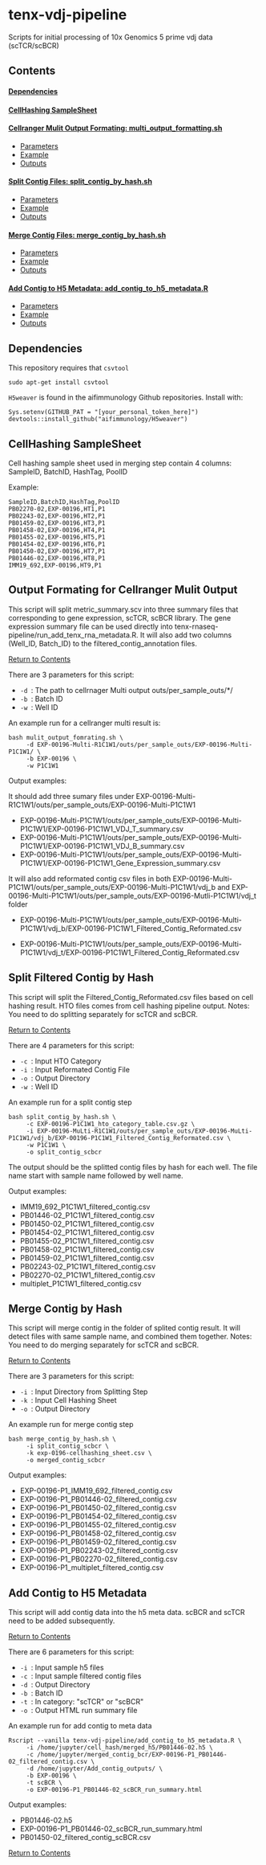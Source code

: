 # tenx-vdj-pipeline

Scripts for initial processing of 10x Genomics 5 prime vdj data (scTCR/scBCR)

<a id="contents"></a>

## Contents

#### [Dependencies](#dependencies)

#### [CellHashing SampleSheet](#SampleSheet)


#### [Cellranger Mulit Output Formating: multi_output_formatting.sh](#formating)
- [Parameters](#formating_param)
- [Example](#formating_example)
- [Outputs](#formating_outputs)

#### [Split Contig Files: split_contig_by_hash.sh](#split)
- [Parameters](#split_param)
- [Example](#split_example)
- [Outputs](#split_outputs)

#### [Merge Contig Files: merge_contig_by_hash.sh](#merge)
- [Parameters](#merge_param)
- [Example](#merge_example)
- [Outputs](#merge_outputs)

#### [Add Contig to H5 Metadata: add_contig_to_h5_metadata.R](#add_contig)
- [Parameters](#add_contig_param)
- [Example](#add_contig_example)
- [Outputs](#add_contig_outputs)


<a id="dependencies"></a>

## Dependencies

This repository requires that `csvtool`
```
sudo apt-get install csvtool
```

`H5weaver` is found in the aifimmunology Github repositories. Install with:
```
Sys.setenv(GITHUB_PAT = "[your_personal_token_here]")
devtools::install_github("aifimmunology/H5weaver")
```

<a id="SampleSheet"></a>

## CellHashing SampleSheet

Cell hashing sample sheet used in merging step contain 4 columns: SampleID, BatchID, HashTag, PoolID

Example:
```
SampleID,BatchID,HashTag,PoolID
PB02270-02,EXP-00196,HT1,P1
PB02243-02,EXP-00196,HT2,P1
PB01459-02,EXP-00196,HT3,P1
PB01458-02,EXP-00196,HT4,P1
PB01455-02,EXP-00196,HT5,P1
PB01454-02,EXP-00196,HT6,P1
PB01450-02,EXP-00196,HT7,P1
PB01446-02,EXP-00196,HT8,P1
IMM19_692,EXP-00196,HT9,P1
```

<a id="formating"></a>

## Output Formating for Cellranger Mulit 0utput

This script will split metric_summary.scv into three summary files that corresponding to gene expression, scTCR, scBCR library. The gene expression summary file can be used directly into tenx-rnaseq-pipeline/run_add_tenx_rna_metadata.R. It will also add two columns (Well_ID, Batch_ID) to the filtered_contig_annotation files. 


[Return to Contents](#contents)

<a id="formating_param"></a>

There are 3 parameters for this script:  
- `-d `: The path to cellrnager Multi output outs/per_sample_outs/*/   
- `-b `: Batch ID 
- `-w `: Well ID

<a id="formating_example"></a>


An example run for a cellranger multi result is:
```
bash mulit_output_fomrating.sh \
     -d EXP-00196-Multi-R1C1W1/outs/per_sample_outs/EXP-00196-Multi-P1C1W1/ \
     -b EXP-00196 \
     -w P1C1W1
```
<a id="formating_outputs"></a>


Output examples: 

It should add three sumary files under EXP-00196-Multi-R1C1W1/outs/per_sample_outs/EXP-00196-Multi-P1C1W1

- EXP-00196-Multi-P1C1W1/outs/per_sample_outs/EXP-00196-Multi-P1C1W1/EXP-00196-P1C1W1_VDJ_T_summary.csv
- EXP-00196-Multi-P1C1W1/outs/per_sample_outs/EXP-00196-Multi-P1C1W1/EXP-00196-P1C1W1_VDJ_B_summary.csv
- EXP-00196-Multi-P1C1W1/outs/per_sample_outs/EXP-00196-Multi-P1C1W1/EXP-00196-P1C1W1_Gene_Expression_summary.csv

It will also add reformated contig csv files in both EXP-00196-Multi-P1C1W1/outs/per_sample_outs/EXP-00196-Multi-P1C1W1/vdj_b and EXP-00196-Multi-P1C1W1/outs/per_sample_outs/EXP-00196-Mutli-P1C1W1/vdj_t folder

- EXP-00196-Multi-P1C1W1/outs/per_sample_outs/EXP-00196-Multi-P1C1W1/vdj_b/EXP-00196-P1C1W1_Filtered_Contig_Reformated.csv

- EXP-00196-Multi-P1C1W1/outs/per_sample_outs/EXP-00196-Multi-P1C1W1/vdj_t/EXP-00196-P1C1W1_Filtered_Contig_Reformated.csv


<a id="split"></a>

## Split Filtered Contig by Hash 

This script will split the Filtered_Contig_Reformated.csv files based on cell hashing result. HTO files comes from cell hashing pipeline output. Notes: You need to do splitting separately for scTCR and scBCR.

[Return to Contents](#contents)

<a id="split_param"></a>

There are 4 parameters for this script:  
- `-c `: Input HTO Category
- `-i `: Input Reformated Contig File 
- `-o `: Output Directory
- `-w `: Well ID


<a id="split_example"></a>


An example run for a split contig step
```
bash split_contig_by_hash.sh \
     -c EXP-00196-P1C1W1_hto_category_table.csv.gz \
     -i EXP-00196-MuLti-R1C1W1/outs/per_sample_outs/EXP-00196-MuLti-P1C1W1/vdj_b/EXP-00196-P1C1W1_Filtered_Contig_Reformated.csv \
     -w P1C1W1 \
     -o split_contig_scbcr
```


<a id="split_outputs"></a>

The output should be the splitted contig files by hash for each well. The file name start with sample name followed by well name.

Output examples: 

- IMM19_692_P1C1W1_filtered_contig.csv
- PB01446-02_P1C1W1_filtered_contig.csv
- PB01450-02_P1C1W1_filtered_contig.csv
- PB01454-02_P1C1W1_filtered_contig.csv
- PB01455-02_P1C1W1_filtered_contig.csv
- PB01458-02_P1C1W1_filtered_contig.csv
- PB01459-02_P1C1W1_filtered_contig.csv
- PB02243-02_P1C1W1_filtered_contig.csv
- PB02270-02_P1C1W1_filtered_contig.csv
- multiplet_P1C1W1_filtered_contig.csv

## Merge Contig by Hash 

This script will merge contig in the folder of splited contig result. It will detect files with same sample name, and combined them together. Notes: You need to do merging separately for scTCR and scBCR.

[Return to Contents](#contents)

<a id="merge_param"></a>


There are 3 parameters for this script:  
- `-i `: Input Directory from Splitting Step
- `-k `: Input Cell Hashing Sheet 
- `-o `: Output Directory

<a id="merge_example"></a>


An example run for merge contig step
```
bash merge_contig_by_hash.sh \
     -i split_contig_scbcr \
     -k exp-0196-cellhashing_sheet.csv \
     -o merged_contig_scbcr
```

<a id="merge_outputs"></a>


Output examples: 
- EXP-00196-P1_IMM19_692_filtered_contig.csv
- EXP-00196-P1_PB01446-02_filtered_contig.csv
- EXP-00196-P1_PB01450-02_filtered_contig.csv
- EXP-00196-P1_PB01454-02_filtered_contig.csv
- EXP-00196-P1_PB01455-02_filtered_contig.csv
- EXP-00196-P1_PB01458-02_filtered_contig.csv
- EXP-00196-P1_PB01459-02_filtered_contig.csv
- EXP-00196-P1_PB02243-02_filtered_contig.csv
- EXP-00196-P1_PB02270-02_filtered_contig.csv
- EXP-00196-P1_multiplet_filtered_contig.csv


## Add Contig to H5 Metadata 

This script will add contig data into the h5 meta data. scBCR and scTCR need to be added subsequently. 

[Return to Contents](#contents)

<a id="add_contig_param"></a>


There are 6 parameters for this script:  
- `-i `: Input sample h5 files 
- `-c `: Input sample filtered contig files 
- `-d `: Output Directory
- `-b `: Batch ID
- `-t `: In category: "scTCR" or "scBCR"
- `-o `: Output HTML run summary file



<a id="add_contig_example"></a>


An example run for add contig to meta data 
```
Rscript --vanilla tenx-vdj-pipeline/add_contig_to_h5_metadata.R \
     -i /home/jupyter/cell_hash/merged_h5/PB01446-02.h5 \
     -c /home/jupyter/merged_contig_bcr/EXP-00196-P1_PB01446-02_filtered_contig.csv \
     -d /home/jupyter/Add_contig_outputs/ \
     -b EXP-00196 \
     -t scBCR \
     -o EXP-00196-P1_PB01446-02_scBCR_run_summary.html
```

<a id="add_contig_outputs"></a>


Output examples: 
- PB01446-02.h5
- EXP-00196-P1_PB01446-02_scBCR_run_summary.html
- PB01450-02_filtered_contig_scBCR.csv






[Return to Contents](#contents)


